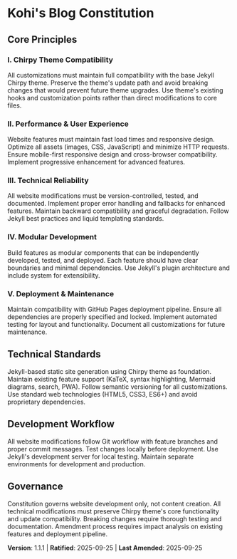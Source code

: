 <!--
Sync Impact Report:
- Version change: 1.1.0 → 1.1.1
- Modified principles: N/A (maintained existing principles)
- Added sections: N/A
- Removed sections: N/A
- Templates requiring updates:
  ✅ Updated: plan-template.md (Constitution Check section aligned, version reference corrected)
  ✅ Updated: spec-template.md (no changes needed)
  ✅ Updated: tasks-template.md (no changes needed)
  ✅ Updated: agent-file-template.md (no changes needed)
- Follow-up TODOs: None
-->

# Kohi's Blog Constitution

## Core Principles

### I. Chirpy Theme Compatibility
All customizations must maintain full compatibility with the base Jekyll Chirpy theme. Preserve the theme's update path and avoid breaking changes that would prevent future theme upgrades. Use theme's existing hooks and customization points rather than direct modifications to core files.

### II. Performance & User Experience  
Website features must maintain fast load times and responsive design. Optimize all assets (images, CSS, JavaScript) and minimize HTTP requests. Ensure mobile-first responsive design and cross-browser compatibility. Implement progressive enhancement for advanced features.

### III. Technical Reliability
All website modifications must be version-controlled, tested, and documented. Implement proper error handling and fallbacks for enhanced features. Maintain backward compatibility and graceful degradation. Follow Jekyll best practices and liquid templating standards.

### IV. Modular Development
Build features as modular components that can be independently developed, tested, and deployed. Each feature should have clear boundaries and minimal dependencies. Use Jekyll's plugin architecture and include system for extensibility.

### V. Deployment & Maintenance
Maintain compatibility with GitHub Pages deployment pipeline. Ensure all dependencies are properly specified and locked. Implement automated testing for layout and functionality. Document all customizations for future maintenance.

## Technical Standards

Jekyll-based static site generation using Chirpy theme as foundation. Maintain existing feature support (KaTeX, syntax highlighting, Mermaid diagrams, search, PWA). Follow semantic versioning for all customizations. Use standard web technologies (HTML5, CSS3, ES6+) and avoid proprietary dependencies.

## Development Workflow

All website modifications follow Git workflow with feature branches and proper commit messages. Test changes locally before deployment. Use Jekyll's development server for local testing. Maintain separate environments for development and production.

## Governance

Constitution governs website development only, not content creation. All technical modifications must preserve Chirpy theme's core functionality and update compatibility. Breaking changes require thorough testing and documentation. Amendment process requires impact analysis on existing features and deployment pipeline.

**Version**: 1.1.1 | **Ratified**: 2025-09-25 | **Last Amended**: 2025-09-25
